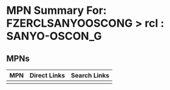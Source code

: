 



# MPN Summary For: FZERCLSANYOOSCONG > rcl : SANYO-OSCON_G

## MPNs
  

|MPN|Direct Links|Search Links|
| :--- | :--- | :--- |
||||
